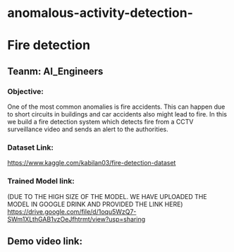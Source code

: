 # anomalous-activity-detection-

# Fire detection

## Teanm: AI_Engineers

### Objective:

One of the most common anomalies is fire accidents. This can happen due to short circuits in buildings and car accidents also might lead to fire. In this we build a fire detection system which detects fire from a CCTV surveillance video and sends an alert to the authorities. 

### Dataset Link:

https://www.kaggle.com/kabilan03/fire-detection-dataset

### Trained Model link:
 (DUE TO THE HIGH SIZE OF THE MODEL. WE HAVE UPLOADED THE MODEL IN GOOGLE DRINK AND PROVIDED THE LINK HERE)
https://drive.google.com/file/d/1oqu5WzQ7-SWm1XLthGAB1vzOeJfhtrmt/view?usp=sharing

## Demo video link:


